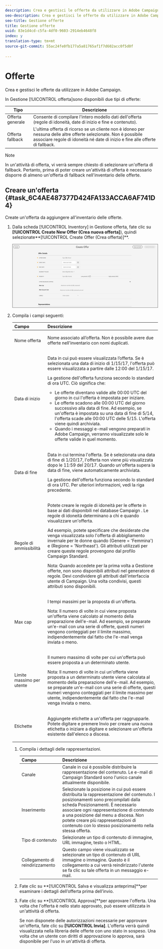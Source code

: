 ```yaml
---
description: Crea e gestisci le offerte da utilizzare in Adobe Campaign.
seo-description: Crea e gestisci le offerte da utilizzare in Adobe Campaign.
seo-title: Gestione offerte
title: Gestione offerte
uuid: 83e1d4cd-c5fa-4df0-9603-2914eb4648f8
index: y
translation-type: tm+mt
source-git-commit: 55ac24fe0fb177a5a81765af1f7d602acc0f5d0f

---
```



# Offerte

Crea e gestisci le offerte da utilizzare in Adobe Campaign.

In Gestione [!UICONTROL offerta]sono disponibili due tipi di offerte:

| Tipo | Descrizione |
|---|---|
| Offerta generale | Consente di compilare l&#39;intero modello dati dell&#39;offerta (regole di idoneità, date di inizio e fine e contenuto). |
| Offerta fallback | L&#39;ultima offerta di ricorso se un cliente non è idoneo per nessuna delle altre offerte selezionate. Non è possibile associare regole di idoneità né date di inizio e fine alle offerte di fallback. |

>[!NOTE]
>
>In un&#39;attività di offerta, vi verrà sempre chiesto di selezionare un&#39;offerta di fallback. Pertanto, prima di poter creare un&#39;attività di offerta è necessario disporre di almeno un&#39;offerta di fallback nell&#39;inventario delle offerte.

## Creare un&#39;offerta {#task_6C4AE487377D424FA133ACCA6AF741D4}

Create un&#39;offerta da aggiungere all&#39;inventario delle offerte.

1. Dalla scheda [!UICONTROL Inventory] in Gestione offerta, fate clic su **[!UICONTROL Create New Offer (Crea nuova offerta]**), quindi selezionate**[!UICONTROL  Create Offer (Crea offerta)]**.

   ![](assets/create-offerx.png)

1. Compila i campi seguenti:

   <table id="table_60A4001CE9F34422ACB59FB62C9CBDCD">
<thead> 
  <tr> 
   <th colname="col1" class="entry"> Campo </th> 
   <th colname="col2" class="entry"> Descrizione </th> 
  </tr>
 </thead>
 <tbody> 
  <tr> 
   <td colname="col1"> <p>Nome offerta </p> </td> 
   <td colname="col2"> <p>Nome associato all’offerta. Non è possibile avere due offerte nell'inventario con nomi duplicati. </p> </td> 
  </tr> 
  <tr> 
   <td colname="col1"> <p>Data di inizio </p> </td> 
   <td colname="col2"> <p>Data in cui può essere visualizzata l’offerta. Se è selezionata una data di inizio di 1/15/17, l'offerta può essere visualizzata a partire dalle 12:00 del 1/15/17. </p> <p>La gestione dell'offerta funziona secondo lo standard di ora UTC. Ciò significa che: </p> <p> 
     <ul id="ul_A9D49B4405F34E6DA8FB52A13437F799"> 
      <li id="li_9490D092B235479A981FC2D5DD0B17B4">Le offerte diventano valide alle 00:00 UTC del giorno in cui l'offerta è impostata per iniziare. </li> 
      <li id="li_C28BB1FEB9E1495593826403CF5F67A9">Le offerte scadono alle 00:00 UTC del giorno successivo alla data di fine. Ad esempio, se un'offerta è impostata su una data di fine di 5/14, l'offerta scade alle 00:00 UTC delle 5/15. L'offerta viene quindi archiviata. </li> 
      <li id="li_D3F7DCD1BF75410A8F4F5BC468B667AB">Quando i messaggi e-mail vengono preparati in Adobe Campaign, verranno visualizzate solo le offerte valide in quel momento. </li> 
     </ul> </p> </td> 
  </tr> 
  <tr> 
   <td colname="col1"> <p>Data di fine </p> </td> 
   <td colname="col2"> <p>Data in cui termina l'offerta. Se è selezionata una data di fine di 1/20/17, l'offerta non viene più visualizzata dopo le 11:59 del 20/17. Quando un'offerta supera la data di fine, viene automaticamente archiviata. </p><p>La gestione dell'offerta funziona secondo lo standard di ora UTC. Per ulteriori informazioni, vedi la riga precedente. </p></td> 
  </tr> 
  <tr> 
   <td colname="col1"> <p>Regole di ammissibilità </p> </td> 
   <td colname="col2"> <p>Potete creare le regole di idoneità per le offerte in base ai dati disponibili nel database <span class="keyword"> Campaign</span> . Le regole di idoneità determinano a chi e quando visualizzare un'offerta. </p> <p>Ad esempio, potete specificare che desiderate che venga visualizzata solo l'offerta di abbigliamento invernale per le donne quando (Genere = 'Femmina') e (Regione = 'Northeast'). Gli attributi utilizzati per creare queste regole provengono dal profilo Campaign Standard. </p> <p>Nota:  Quando accedete per la prima volta a Gestione offerte, non sono disponibili attributi nel generatore di regole. Devi condividere gli attributi dall'interfaccia utente di Campaign. Una volta condivisi, questi attributi sono disponibili. </p></td> 
  </tr> 
  <tr> 
   <td colname="col1"> <p>Max cap </p> </td> 
   <td colname="col2"> <p>I tempi massimi per la proposta di un'offerta. </p> <p>Nota:  Il numero di volte in cui viene proposta un'offerta viene calcolato al momento della preparazione dell'e-mail. Ad esempio, se preparate un'e-mail con una serie di offerte, questi numeri vengono conteggiati per il limite massimo, indipendentemente dal fatto che l'e-mail venga inviata o meno. </p></td> 
  </tr> 
  <tr> 
   <td colname="col1"> <p>Limite massimo per utente </p> </td> 
   <td colname="col2"> <p>Il numero massimo di volte per cui un'offerta può essere proposta a un determinato utente. </p> <p>Nota:  Il numero di volte in cui un'offerta viene proposta a un determinato utente viene calcolata al momento della preparazione dell'e-mail. Ad esempio, se preparate un'e-mail con una serie di offerte, questi numeri vengono conteggiati per il limite massimo per utente, indipendentemente dal fatto che l'e-mail venga inviata o meno.</p> </td>
  </tr> 
  <tr> 
   <td colname="col1"> <p>Etichette </p> </td> 
   <td colname="col2"> <p>Aggiungete etichette a un'offerta per raggrupparle. Potete digitare e premere Invio per creare una nuova etichetta o iniziare a digitare e selezionare un'offerta esistente dall'elenco a discesa. </p> </td> 
  </tr> 
 </tbody> 
</table>

1. Compila i dettagli delle rappresentazioni.

   | Campo | Descrizione |
   |---|---|
   | Canale | Canale in cui è possibile distribuire la rappresentazione del contenuto. Le e-mail di Campaign Standard sono l&#39;unico canale attualmente disponibile. |
   | Inserimento | Selezionate la posizione in cui può essere distribuita la rappresentazione del contenuto. I posizionamenti sono precompilati dalla scheda Posizionamenti. È necessario associare ogni rappresentazione di contenuto a una posizione dal menu a discesa. Non potete creare più rappresentazioni di contenuto con lo stesso posizionamento nella stessa offerta. |
   | Tipo di contenuto | Selezionate un tipo di contenuto di immagine, URL immagine, testo o HTML. |
   | Collegamento di reindirizzamento | Questo campo viene visualizzato se selezionate un tipo di contenuto di URL immagine o immagine. Questo è il collegamento a cui verrà reindirizzato l&#39;utente se fa clic su tale offerta in un messaggio e-mail. |

1. Fate clic su **[!UICONTROL Salva e visualizza anteprima]**per esaminare i dettagli dell’offerta prima dell’invio.
1. Fate clic su **[!UICONTROL Approva]**per approvare l&#39;offerta. Una volta che l&#39;offerta è nello stato approvato, può essere utilizzata in un&#39;attività di offerta.

   Se non disponete delle autorizzazioni necessarie per approvare un&#39;offerta, fate clic su **[!UICONTROL Invia]**. L&#39;offerta verrà quindi visualizzata nella libreria delle offerte con uno stato in sospeso. Una volta che un utente con diritti di approvazione lo approva, sarà disponibile per l&#39;uso in un&#39;attività di offerta.
